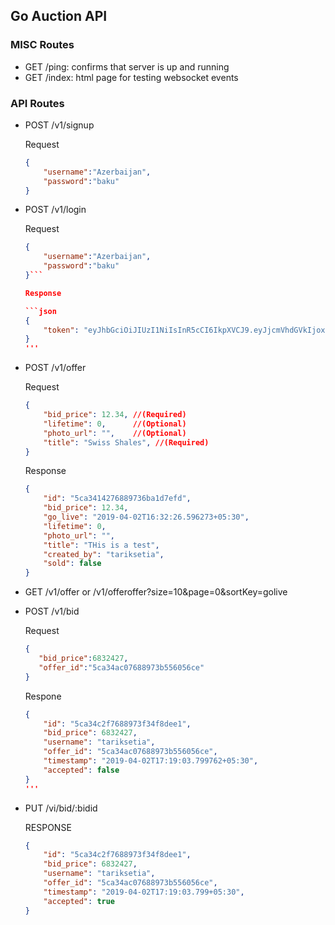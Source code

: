 ## Go Auction API

### MISC Routes
- GET /ping: confirms that server is up and running
- GET /index: html page for testing websocket events


### API Routes
- POST /v1/signup

    Request
    ```json
    {
        "username":"Azerbaijan",
        "password":"baku"
    }
    ```

- POST /v1/login
    
    Request
    ```json
    {
        "username":"Azerbaijan",
        "password":"baku"
    }```

    Response

    ```json
    {
        "token": "eyJhbGciOiJIUzI1NiIsInR5cCI6IkpXVCJ9.eyJjcmVhdGVkIjoxNTU0MTk5NjA2LCJ1c2VySUQiOiI1Y2EzMzQzMjc2ODg5NzMxZjhhMjhmYzEifQ.1OPAlenPQu0hmLAcMrXYeKyNZK0WxAulIUhuNZgoVFA"
    }
    '''
- POST /v1/offer

    Request
    ```json
    {
        "bid_price": 12.34, //(Required)
        "lifetime": 0,      //(Optional)
        "photo_url": "",    //(Optional)
        "title": "Swiss Shales", //(Required)
    }
    ```
    Response
    ```json
    {
        "id": "5ca3414276889736ba1d7efd",
        "bid_price": 12.34,
        "go_live": "2019-04-02T16:32:26.596273+05:30",
        "lifetime": 0,
        "photo_url": "",
        "title": "THis is a test",
        "created_by": "tariksetia",
        "sold": false
    }
    ```

- GET /v1/offer or /v1/offeroffer?size=10&page=0&sortKey=golive

- POST /v1/bid
    
    Request
     ```json
    {
        "bid_price":6832427,
        "offer_id":"5ca34ac07688973b556056ce"
    }
    ```

    Respone
    ```json
    {
        "id": "5ca34c2f7688973f34f8dee1",
        "bid_price": 6832427,
        "username": "tariksetia",
        "offer_id": "5ca34ac07688973b556056ce",
        "timestamp": "2019-04-02T17:19:03.799762+05:30",
        "accepted": false
    }
    '''

- PUT /vi/bid/:bidid
    
    RESPONSE
    ```json
    {
        "id": "5ca34c2f7688973f34f8dee1",
        "bid_price": 6832427,
        "username": "tariksetia",
        "offer_id": "5ca34ac07688973b556056ce",
        "timestamp": "2019-04-02T17:19:03.799+05:30",
        "accepted": true
    }
    ```